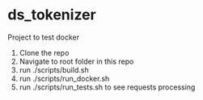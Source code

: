 # ds_tokenizer
Project to test docker

1. Clone the repo
2. Navigate to root folder in this repo
3. run ./scripts/build.sh
4. run ./scripts/run_docker.sh
5. run ./scripts/run_tests.sh to see requests processing
